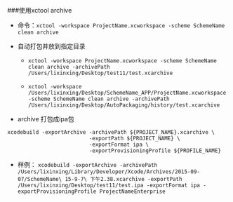 ###使用xctool archive

+ 命令：`xctool -workspace ProjectName.xcworkspace -scheme SchemeName clean archive`

+ 自动打包并放到指定目录
	+ `xctool -workspace ProjectName.xcworkspace -scheme SchemeName clean archive -archivePath /Users/lixinxing/Desktop/test11/test.xcarchive`

	+ `xctool -workspace /Users/lixinxing/Desktop/SchemeName_APP/ProjectName.xcworkspace -scheme SchemeName clean archive -archivePath /Users/lixinxing/Desktop/AutoPackaging/history/test.xcarchive`

+ archive 打包成ipa包
```
xcodebuild -exportArchive -archivePath ${PROJECT_NAME}.xcarchive \
                          -exportPath ${PROJECT_NAME} \
                          -exportFormat ipa \
                          -exportProvisioningProfile ${PROFILE_NAME}
```

+ 样例：
`xcodebuild -exportArchive -archivePath /Users/lixinxing/Library/Developer/Xcode/Archives/2015-09-07/SchemeName\ 15-9-7\ 下午2.38.xcarchive -exportPath /Users/lixinxing/Desktop/test11/test.ipa -exportFormat ipa -exportProvisioningProfile ProjectNameEnterprise`
